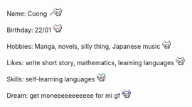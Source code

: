 <div id="bio-modal" class="modal">
  <div class="modal-content">
    <!-- Include the markdown content here -->
    <div class="bio-section">
      <p>Name: Cuong ♂<img src="nuko/nukoShy3.gif" class="bio-icon"></p>
    </div>
    <div class="bio-section">
      <p>Birthday: 22/01 <img src="nuko/nukoShy4.gif" class="bio-icon"></p>
    </div>
    <div class="bio-section">
      <p>Hobbies: Manga, novels, silly thing, Japanese music <img src="nuko/nukoThumbsUp2.gif" class="bio-icon"></p>
    </div>
    <div class="bio-section">
      <p>Likes: write short story, mathematics, learning languages <img src="nuko/nukoGoodJob.gif" class="bio-icon"></p>
    </div>
    <div class="bio-section">
      <p>Skills: self-learning languages <img src="nuko/nukoPanic.gif" class="bio-icon"></p>
    </div>
    <div class="bio-section">
      <p>Dream: get moneeeeeeeeeee for mi gf <img src="nuko/nukoPleading.gif" class="bio-icon"></p>
    </div>
  </div>
</div>
